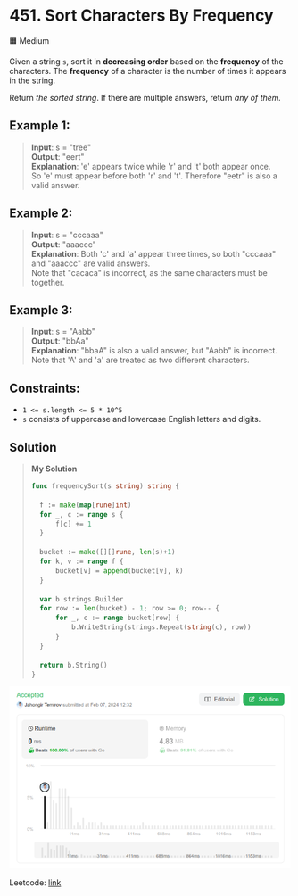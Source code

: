 # 451. Sort Characters By Frequency
🟧 Medium

Given a string `s`, sort it in **decreasing order** based on the **frequency** of the characters. The **frequency** of a character is the number of times it appears in the string.

Return *the sorted string*. If there are multiple answers, return *any of them.*

## Example 1:
> **Input**: s = "tree" \
> **Output**: "eert" \
> **Explanation**: 'e' appears twice while 'r' and 't' both appear once. \
> So 'e' must appear before both 'r' and 't'. Therefore "eetr" is also a valid answer.

## Example 2:
> **Input**: s = "cccaaa" \
> **Output**: "aaaccc" \
> **Explanation**: Both 'c' and 'a' appear three times, so both "cccaaa" and "aaaccc" are valid answers. \
> Note that "cacaca" is incorrect, as the same characters must be together.

## Example 3:
> **Input**: s = "Aabb" \
> **Output**: "bbAa" \
> **Explanation**: "bbaA" is also a valid answer, but "Aabb" is incorrect. \
> Note that 'A' and 'a' are treated as two different characters.

## Constraints:
* `1 <= s.length <= 5 * 10^5`
* `s` consists of uppercase and lowercase English letters and digits.

## Solution
> **My Solution**
> ```go
> func frequencySort(s string) string {
> 	
> 	f := make(map[rune]int)
> 	for _, c := range s {
> 		f[c] += 1
> 	}
> 
> 	bucket := make([][]rune, len(s)+1)
> 	for k, v := range f {
> 		bucket[v] = append(bucket[v], k)
> 	}
> 
> 	var b strings.Builder
> 	for row := len(bucket) - 1; row >= 0; row-- {
> 		for _, c := range bucket[row] {
> 			b.WriteString(strings.Repeat(string(c), row))
> 		}
> 	}
> 
> 	return b.String()
> }
> ```

![result](451.png)

Leetcode: [link](https://leetcode.com/problems/sort-characters-by-frequency/description/)